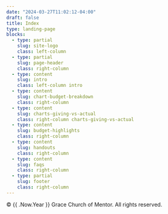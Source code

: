 ```yaml
---
date: "2024-03-27T11:02:12-04:00"
draft: false
title: Index
type: landing-page
blocks:
  - type: partial
    slug: site-logo
    class: left-column
  - type: partial
    slug: page-header
    class: right-column
  - type: content
    slug: intro
    class: left-column intro
  - type: content
    slug: chart-budget-breakdown
    class: right-column
  - type: content
    slug: charts-giving-vs-actual
    class: right-column charts-giving-vs-actual
  - type: content
    slug: budget-highlights
    class: right-column
  - type: content
    slug: handouts
    class: right-column
  - type: content
    slug: faqs
    class: right-column
  - type: partial
    slug: footer
    class: right-column
---
```

&copy; {{ .Now.Year }} Grace Church of Mentor. All rights reserved.